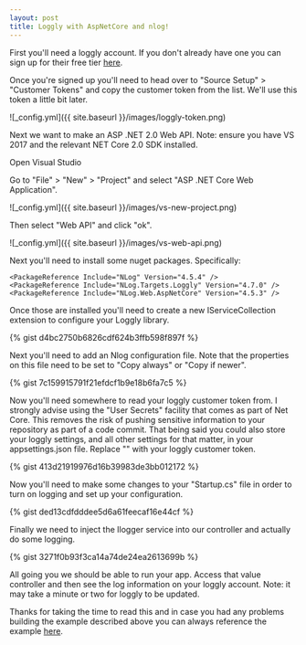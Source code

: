 ```yaml
---
layout: post
title: Loggly with AspNetCore and nlog!
---
```


First you'll need a loggly account. If you don't already have one you can sign up for their free tier [here](https://www.loggly.com/signup/).

Once you're signed up you'll need to head over to "Source Setup" > "Customer Tokens" and copy the customer token from the list. We'll use this token a little bit later.

![_config.yml]({{ site.baseurl }}/images/loggly-token.png)

Next we want to make an ASP .NET 2.0 Web API. Note: ensure you have VS 2017 and the relevant NET Core 2.0 SDK installed.

Open Visual Studio

Go to "File" > "New" > "Project" and select "ASP .NET Core Web Application".

![_config.yml]({{ site.baseurl }}/images/vs-new-project.png)

Then select "Web API" and click "ok".

![_config.yml]({{ site.baseurl }}/images/vs-web-api.png)

Next you'll need to install some nuget packages. Specifically:

    <PackageReference Include="NLog" Version="4.5.4" />
    <PackageReference Include="NLog.Targets.Loggly" Version="4.7.0" />
    <PackageReference Include="NLog.Web.AspNetCore" Version="4.5.3" />
	
Once those are installed you'll need to create a new IServiceCollection extension to configure your Loggly library.

{% gist d4bc2750b6826cdf624b3ffb598f897f %}

Next you'll need to add an Nlog configuration file. Note that the properties on this file need to be set to "Copy always" or "Copy if newer".

{% gist 7c159915791f21efdcf1b9e18b6fa7c5 %}

Now you'll need somewhere to read your loggly customer token from. I strongly advise using the "User Secrets" facility that comes as part of Net Core. This removes the risk of pushing sensitive information to your repository as part of a code commit. That being said you could also store your loggly settings, and all other settings for that matter, in your appsettings.json file. Replace "<Your Token>" with your loggly customer token.

{% gist 413d21919976d16b39983de3bb012172 %}

Now you'll need to make some changes to your "Startup.cs" file in order to turn on logging and set up your configuration.

{% gist ded13cdfdddee5d6a61feecaf16e44cf %}

Finally we need to inject the Ilogger service into our controller and actually do some logging. 

{% gist 3271f0b93f3ca14a74de24ea2613699b %}

All going you we should be able to run your app. Access that value controller and then see the log information on your loggly account. Note: it may take a minute or two for loggly to be updated.


Thanks for taking the time to read this and in case you had any problems building the example described above you can always reference the example [here](https://github.com/peader/AspNetCoreLogglyNlogTutorial).


